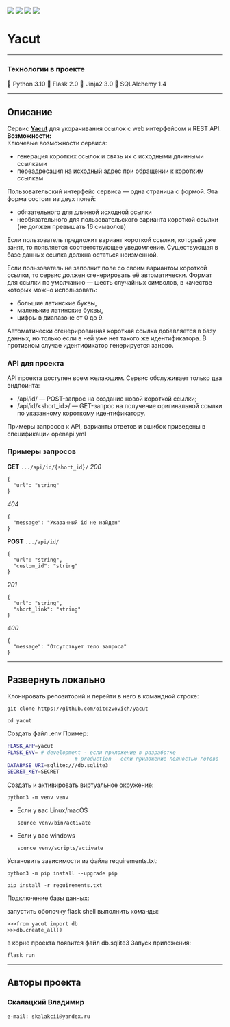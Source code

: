![](https://img.shields.io/badge/Python-3.10-blue) ![](https://img.shields.io/badge/Flask-2.0.2-green) ![](https://img.shields.io/badge/Jinja2-3.0-red) ![](https://img.shields.io/badge/SQLAlchemy-1.4-yellow)
# Yacut
------------

### Технологии в проекте
🔹 Python 3.10
🔹 Flask 2.0
🔹 Jinja2 3.0
🔹 SQLAlchemy 1.4

------------

## Описание
Сервис **[Yacut](https://github.com/oitczvovich/yacut)** для укорачивания ссылок с web интерфейсом и REST API.
**Возможности:**<br>
Ключевые возможности сервиса:
* генерация коротких ссылок и связь их с исходными длинными ссылками
* переадресация на исходный адрес при обращении к коротким ссылкам

Пользовательский интерфейс сервиса — одна страница с формой. Эта форма состоит из двух полей:
* обязательного для длинной исходной ссылки
* необязательного для пользовательского варианта короткой ссылки (не должен превышать 16 символов)

Если пользователь предложит вариант короткой ссылки, который уже занят, то появляется соответствующее уведомление. Существующая в базе данных ссылка должна остаться неизменной.

Если пользователь не заполнит поле со своим вариантом короткой ссылки, то сервис должен сгенерировать её автоматически. Формат для ссылки по умолчанию — шесть случайных символов, в качестве которых можно использовать:
* большие латинские буквы,
* маленькие латинские буквы,
* цифры в диапазоне от 0 до 9.

Автоматически сгенерированная короткая ссылка добавляется в базу данных, но только если в ней уже нет такого же идентификатора. В противном случае идентификатор генерируется заново.


### API для проекта

API проекта доступен всем желающим. Сервис обслуживает только два эндпоинта:
* /api/id/ — POST-запрос на создание новой короткой ссылки;
* /api/id/<short_id>/ — GET-запрос на получение оригинальной ссылки по указанному короткому идентификатору.

Примеры запросов к API, варианты ответов и ошибок приведены в спецификации openapi.yml


### Примеры запросов

**GET** `.../api/id/{short_id}/`
*200*
```
{
  "url": "string"
}
```
*404*
```
{
  "message": "Указанный id не найден"
}
```


**POST** `.../api/id/`
```
{
  "url": "string",
  "custom_id": "string"
}
```
*201*
```
{
  "url": "string",
  "short_link": "string"
}
```
*400*
```
{
  "message": "Отсутствует тело запроса"
}
```

------------


## Развернуть локально
Клонировать репозиторий и перейти в него в командной строке:

```
git clone https://github.com/oitczvovich/yacut
```

```
cd yacut
```

Создать файл .env 
Пример:
```bash
FLASK_APP=yacut
FLASK_ENV= # development - если приложение в разработке
					  # production - если приложение полностью готово
DATABASE_URI=sqlite:///db.sqlite3
SECRET_KEY=SECRET
```
Cоздать и активировать виртуальное окружение:

```
python3 -m venv venv
```

* Если у вас Linux/macOS

    ```
    source venv/bin/activate
    ```
* Если у вас windows

    ```
    source venv/scripts/activate
    ```

Установить зависимости из файла requirements.txt:

```
python3 -m pip install --upgrade pip
```

```
pip install -r requirements.txt
```
Подключение базы данных:

запустить оболочку flask shell
выполнить команды:
```
>>>from yacut import db
>>>db.create_all()
```
в корне проекта появится файл db.sqlite3
Запуск приложения: 
```
flask run
```
------------



## Авторы проекта
### Скалацкий Владимир
```bash
e-mail: skalakcii@yandex.ru
```

